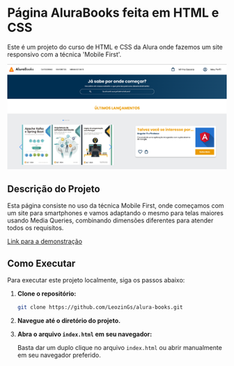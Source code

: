 # Página AluraBooks feita em HTML e CSS

Este é um projeto do curso de HTML e CSS da Alura onde fazemos um site responsivo com a técnica 'Mobile First'.

![Banner preview do site](Banner.PNG)

## Descrição do Projeto

Esta página consiste no uso da técnica Mobile First, onde começamos com um site para smartphones e vamos adaptando o mesmo para telas maiores usando Media Queries, combinando dimensões diferentes para atender todos os requisítos.

[Link para a demonstração](https://leozings.github.io/alura-books/)

## Como Executar

Para executar este projeto localmente, siga os passos abaixo:

1. **Clone o repositório:**
    
    ```bash
    git clone https://github.com/LeozinGs/alura-books.git
    ```
    
2. **Navegue até o diretório do projeto.**
3. **Abra o arquivo `index.html` em seu navegador:**
    
    Basta dar um duplo clique no arquivo `index.html` ou abrir manualmente em seu navegador preferido.